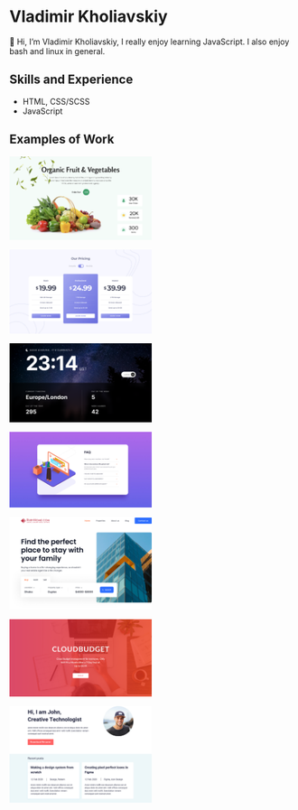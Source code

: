 # Vladimir Kholiavskiy

👋 Hi, I’m Vladimir Kholiavskiy, I really enjoy learning JavaScript. I also enjoy bash and linux in general.

## Skills and Experience

- HTML, CSS/SCSS
- JavaScript

## Examples of Work

[<img src="/img/pr-4.png" width=50%>](https://vohol.github.io/organic-fruit-vegetables/)

[<img src="/img/pr-6.jpg" width=50%>](https://vohol.github.io/our-pricing/)

[<img src="/img/pr-7.png" width=50%>](https://vohol.github.io/beauty-clock/)

[<img src="/img/pr-5.jpg" width=50%>](https://vohol.github.io/purple-accordion/)

[<img src="/img/pr-3.jpg" width=50%>](https://vohol.github.io/rubyhome/)

[<img src="/img/pr-2.png" width=50%>](https://vohol.github.io/cloudbudget/)

[<img src="/img/pr-1.jpg" width=50%>](https://vohol.github.io/i-am-John/)
